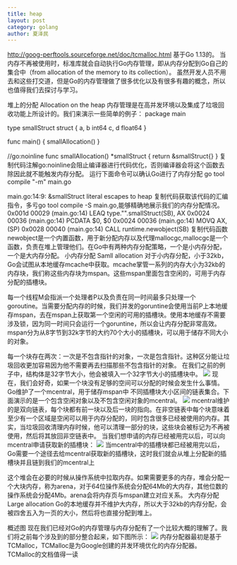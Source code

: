 ```yaml
---
title: heap
layout: post
category: golang
author: 夏泽民
---
```

http://goog-perftools.sourceforge.net/doc/tcmalloc.html
基于Go 1.13的。
当内存不再被使用时，标准库就会自动执行Go内存管理，即从内存分配到Go自己的集合中（from allocation of the memory to its collection）。
虽然开发人员不用去和这些打交道，但是Go的内存管理做了很多优化以及有很多有趣的概念，所以也值得我们去探讨与学习。
<!-- more -->
堆上的分配 Allocation on the heap
内存管理是在高并发环境以及集成了垃圾回收功能上所设计的。我们来演示一些简单的例子：
package main

type smallStruct struct {
   a, b int64
   c, d float64
}

func main() {
   smallAllocation()
}

//go:noinline
func smallAllocation() *smallStruct {
   return &smallStruct{}
}
复制代码注解go:noinline会阻止编译器进行代码优化，否则编译器会将这个函数去除因此就不能触发内存分配。
运行下面命令可以确认Go进行了内存分配
go tool compile "-m" main.go

main.go:14:9: &smallStruct literal escapes to heap
复制代码获取该代码的汇编指令，多亏go tool compile -S main.go,能够精确地展示我们的内存分配情况。
0x001d 00029 (main.go:14)   LEAQ   type."".smallStruct(SB), AX
0x0024 00036 (main.go:14)  PCDATA $0, $0
0x0024 00036 (main.go:14)  MOVQ   AX, (SP)
0x0028 00040 (main.go:14)  CALL   runtime.newobject(SB)
复制代码函数newobject是一个内置函数，用于新分配内存以及代理mallocgc,mallocgc是一个函数，负责在堆上管理他们。在Go中有两种内存分配策略，一个是小内存分配，一个是大内存分配。
小内存分配 Samll allocation
对于小内存分配，小于32kb，Go会试图从本地缓存mcache中获取。mcache掌管一系列的内存大小为32kb的内存块，我们称这些内存块为mspan。这些mspan里面包含空闲的，可用于内存分配的插槽块。

每一个线程M会指派一个处理者P以及负责在同一时间最多只处理一个goroutine。当需要分配内存的时候，我们并发的goruntine会使用当前P上本地缓存mspan，去在mspan上获取第一个空闲的可用的插槽块。使用本地缓存不需要涉及锁，因为同一时间只会运行一个goruntine，所以会让内存分配非常高效。
mspan分为从8字节到32k字节的大约70个大小的插槽块，可以用于储存不同大小的对象。

每一个块存在两次：一次是不包含指针的对象，一次是包含指针。这种区分能让垃圾回收更加容易因为他不需要再去扫描那些不包含指针的对象。
在我们之前的例子中，结构体是32字节大小，他会被填入一个32字节大小的插槽块中。
<img src="{{site.url}}{{site.baseurl}}/img/heap_alloc_go.png"/>
现在，我们会好奇，如果一个块没有足够的空间可以分配的时候会发生什么事情。Go维护了一个mcentral，用于储存mspan中 不同插槽块大小区间的链表集合。下面演示的是一个包含空闲对象以及不包含空闲对象的mcentral。
<img src="{{site.url}}{{site.baseurl}}/img/heap_alloc_empty_non.png"/>
mcentral维护的是双向链表，每个块都有前一块以及后一块的指向。在非空链表中每个块意味着至少有一个区域是空闲可以用于内存分配的，同时包含很多已经被使用的内存。其实，当垃圾回收清理内存时候，他可以清理一部分的块，这些块会被标记为不再被使用，然后将其放回非空链表中。
当我们想申请的内存已经被用完以后，可以向mcentral申请获取新的插槽块：
	<img src="{{site.url}}{{site.baseurl}}/img/heap_alloc_empty_ mcentral.png"/>
当mcentral中的插槽块都已经被用完以后，Go需要一个途径去给mcentral获取新的插槽块，这时我们就会从堆上分配新的插槽块并且链到我们的mcentral上

这个堆会在必要的时候从操作系统中拉取内存。如果需要更多的内存，堆会分配一个大块内存，称为arena，对于64位操作系统会分配64Mb的大内存，其他位数的操作系统会分配4Mb。arena会将内存页与mspan建立对应关系。
大内存分配 Large allocation
Go的本地缓存并不维护大内存，所以大于32kb的内存分配，会被四舍五入为一页的大小，然后将也直接分配到堆上。

概述图
现在我们已经对Go的内存管理与内存分配有了一个比较大概的理解了。我们将之前每个涉及到的部分整合起来，如下图所示：
	<img src="{{site.url}}{{site.baseurl}}/img/heap_alloc_empty_ mcentral_all.png"/>
内存分配器最初是基于TCMalloc，TCMalloc是为Google创建的并发环境优化的内存分配器。 TCMalloc的文档值得一读
